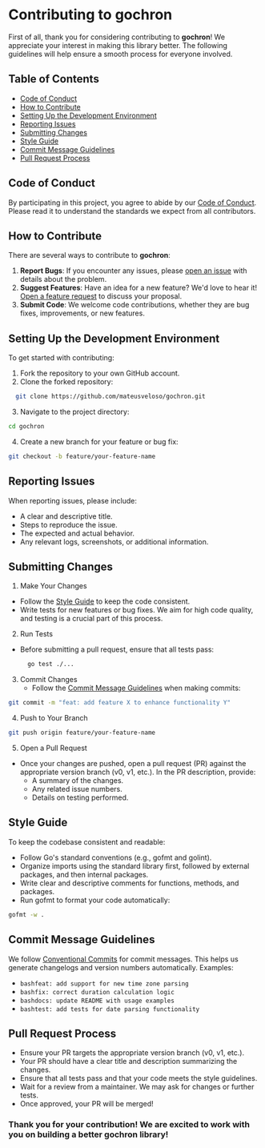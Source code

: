 # Contributing to gochron

First of all, thank you for considering contributing to **gochron**! We appreciate your interest in making this library better. The following guidelines will help ensure a smooth process for everyone involved.

## Table of Contents

- [Code of Conduct](#code-of-conduct)
- [How to Contribute](#how-to-contribute)
- [Setting Up the Development Environment](#setting-up-the-development-environment)
- [Reporting Issues](#reporting-issues)
- [Submitting Changes](#submitting-changes)
- [Style Guide](#style-guide)
- [Commit Message Guidelines](#commit-message-guidelines)
- [Pull Request Process](#pull-request-process)

## Code of Conduct

By participating in this project, you agree to abide by our [Code of Conduct](CODE_OF_CONDUCT.md). Please read it to understand the standards we expect from all contributors.

## How to Contribute

There are several ways to contribute to **gochron**:

1. **Report Bugs**: If you encounter any issues, please [open an issue](https://github.com/mateusveloso/gochron/issues) with details about the problem.
2. **Suggest Features**: Have an idea for a new feature? We'd love to hear it! [Open a feature request](https://github.com/mateusveloso/gochron/issues) to discuss your proposal.
3. **Submit Code**: We welcome code contributions, whether they are bug fixes, improvements, or new features.

## Setting Up the Development Environment

To get started with contributing:

1. Fork the repository to your own GitHub account.
2. Clone the forked repository:
  ```bash
    git clone https://github.com/mateusveloso/gochron.git
  ```
3. Navigate to the project directory:
  ```bash
  cd gochron
  ```
4. Create a new branch for your feature or bug fix:
  ```bash
git checkout -b feature/your-feature-name
  ```

## Reporting Issues
When reporting issues, please include:

- A clear and descriptive title.
- Steps to reproduce the issue.
- The expected and actual behavior.
- Any relevant logs, screenshots, or additional information.

## Submitting Changes

1. Make Your Changes
  - Follow the [Style Guide](#style-guide) to keep the code consistent.
  - Write tests for new features or bug fixes. We aim for high code quality, and testing is a crucial part of this process.
2. Run Tests
  - Before submitting a pull request, ensure that all tests pass:
    ```bash
      go test ./...
    ```
3. Commit Changes
   - Follow the [Commit Message Guidelines](#commit-message-guidelines) when making commits:
  ```bash
  git commit -m "feat: add feature X to enhance functionality Y"
  ```
4. Push to Your Branch
  ```bash
  git push origin feature/your-feature-name
  ```
5. Open a Pull Request
  - Once your changes are pushed, open a pull request (PR) against the appropriate version branch (v0, v1, etc.). In the PR description, provide:
    - A summary of the changes.
    - Any related issue numbers.
    - Details on testing performed.
   
## Style Guide
To keep the codebase consistent and readable:
- Follow Go's standard conventions (e.g., gofmt and golint).
- Organize imports using the standard library first, followed by external packages, and then internal packages.
- Write clear and descriptive comments for functions, methods, and packages.
- Run gofmt to format your code automatically:
```bash
gofmt -w .
```

## Commit Message Guidelines
We follow [Conventional Commits](https://www.conventionalcommits.org/en/v1.0.0/) for commit messages. 
This helps us generate changelogs and version numbers automatically. 
Examples:
- ```bashfeat: add support for new time zone parsing```
- ```bashfix: correct duration calculation logic```
- ```bashdocs: update README with usage examples```
- ```bashtest: add tests for date parsing functionality```

## Pull Request Process
- Ensure your PR targets the appropriate version branch (v0, v1, etc.).
- Your PR should have a clear title and description summarizing the changes.
- Ensure that all tests pass and that your code meets the style guidelines.
- Wait for a review from a maintainer. We may ask for changes or further tests.
- Once approved, your PR will be merged!

### Thank you for your contribution! We are excited to work with you on building a better gochron library!
